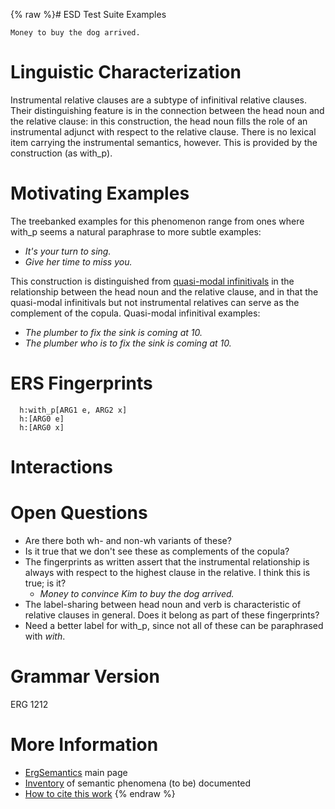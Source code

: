 {% raw %}# ESD Test Suite Examples

    Money to buy the dog arrived.

# Linguistic Characterization

Instrumental relative clauses are a subtype of infinitival relative
clauses. Their distinguishing feature is in the connection between the
head noun and the relative clause: in this construction, the head noun
fills the role of an instrumental adjunct with respect to the relative
clause. There is no lexical item carrying the instrumental semantics,
however. This is provided by the construction (as with\_p).

# Motivating Examples

The treebanked examples for this phenomenon range from ones where
with\_p seems a natural paraphrase to more subtle examples:

- *It's your turn to sing.*
- *Give her time to miss you.*

This construction is distinguished from [quasi-modal
infinitivals](../ErgSemantics_QuasiModalInfinitivals) in the relationship
between the head noun and the relative clause, and in that the
quasi-modal infinitivals but not instrumental relatives can serve as the
complement of the copula. Quasi-modal infinitival examples:

- *The plumber to fix the sink is coming at 10.*
- *The plumber who is to fix the sink is coming at 10.*

# ERS Fingerprints

      h:with_p[ARG1 e, ARG2 x]
      h:[ARG0 e]
      h:[ARG0 x]

# Interactions

# Open Questions

- Are there both wh- and non-wh variants of these?
- Is it true that we don't see these as complements of the copula?
- The fingerprints as written assert that the instrumental
relationship is always with respect to the highest clause in the
relative. I think this is true; is it?
  - *Money to convince Kim to buy the dog arrived.*
- The label-sharing between head noun and verb is characteristic of
relative clauses in general. Does it belong as part of these
fingerprints?
- Need a better label for with\_p, since not all of these can be
paraphrased with *with*.

# Grammar Version

ERG 1212

# More Information

- [ErgSemantics](ErgSemantics) main page
- [Inventory](../ErgSemantics_Inventory) of semantic phenomena (to be)
documented
- [How to cite this work](../ErgSemantics_HowToCite)
{% endraw %}